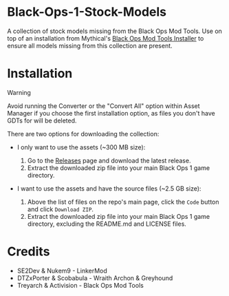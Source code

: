 # Black-Ops-1-Stock-Models
A collection of stock models missing from the Black Ops Mod Tools. Use on top of an installation from Mythical's [Black Ops Mod Tools Installer](https://github.com/Mythical-Github/Black-Ops-Mod-Tools-Installer) to ensure all models missing from this collection are present.

# Installation
> [!WARNING]
> Avoid running the Converter or the "Convert All" option within Asset Manager if you choose the first installation option, as files you don't have GDTs for will be deleted.

There are two options for downloading the collection:
* I only want to use the assets (~300 MB size):
  1. Go to the [Releases](https://github.com/arrowsv/Black-Ops-1-Stock-Models/releases) page and download the latest release.
  2. Extract the downloaded zip file into your main Black Ops 1 game directory.

* I want to use the assets and have the source files (~2.5 GB size):
  1. Above the list of files on the repo's main page, click the `Code` button and click `Download ZIP`.
  2. Extract the downloaded zip file into your main Black Ops 1 game directory, excluding the README.md and LICENSE files.

# Credits
- SE2Dev & Nukem9 - LinkerMod
- DTZxPorter & Scobabula - Wraith Archon & Greyhound
- Treyarch & Activision - Black Ops Mod Tools
